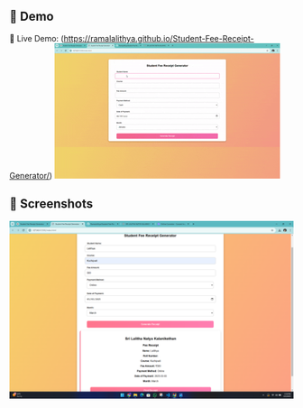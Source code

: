 ## 🎥 Demo
🚀 Live Demo: (https://ramalalithya.github.io/Student-Fee-Receipt-Generator/) 
![Demo GIF](demo.gif.gif)

## 📸 Screenshots
![App Screenshot](screenshot.png)
